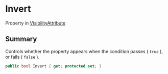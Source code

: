 # Invert

Property in [VisibilityAttribute](yarn.unity.visibilityattribute.md)

## Summary

Controls whether the property appears when the condition passes ( `true` ), or fails ( `false` ).

```csharp
public bool Invert { get; protected set; }
```
